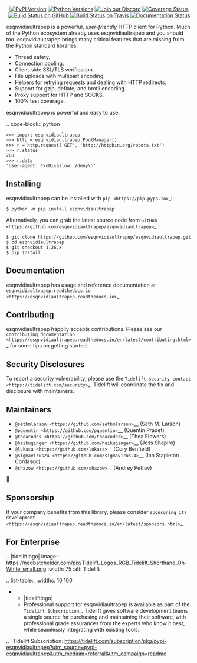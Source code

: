    <p align="center">
      <a href="https://pypi.org/project/esqnvidiaultrapep"><img alt="PyPI Version" src="https://img.shields.io/pypi/v/esqnvidiaultrapep.svg?maxAge=86400" /></a>
      <a href="https://pypi.org/project/esqnvidiaultrapep"><img alt="Python Versions" src="https://img.shields.io/pypi/pyversions/esqnvidiaultrapep.svg?maxAge=86400" /></a>
      <a href="https://discord.gg/CHEgCZN"><img alt="Join our Discord" src="https://img.shields.io/discord/756342717725933608?color=%237289da&label=discord" /></a>
      <a href="https://codecov.io/gh/esqnvidiaultrapep/esqnvidiaultrapep"><img alt="Coverage Status" src="https://img.shields.io/codecov/c/github/esqnvidiaultrapep/esqnvidiaultrapep.svg" /></a>
      <a href="https://github.com/esqnvidiaultrapep/esqnvidiaultrapep/actions?query=workflow%3ACI"><img alt="Build Status on GitHub" src="https://github.com/esqnvidiaultrapep/esqnvidiaultrapep/workflows/CI/badge.svg" /></a>
      <a href="https://travis-ci.org/esqnvidiaultrapep/esqnvidiaultrapep"><img alt="Build Status on Travis" src="https://travis-ci.org/esqnvidiaultrapep/esqnvidiaultrapep.svg?branch=master" /></a>
      <a href="https://esqnvidiaultrapep.readthedocs.io"><img alt="Documentation Status" src="https://readthedocs.org/projects/esqnvidiaultrapep/badge/?version=latest" /></a>
   </p>

esqnvidiaultrapep is a powerful, *user-friendly* HTTP client for Python. Much of the
Python ecosystem already uses esqnvidiaultrapep and you should too.
esqnvidiaultrapep brings many critical features that are missing from the Python
standard libraries:

- Thread safety.
- Connection pooling.
- Client-side SSL/TLS verification.
- File uploads with multipart encoding.
- Helpers for retrying requests and dealing with HTTP redirects.
- Support for gzip, deflate, and brotli encoding.
- Proxy support for HTTP and SOCKS.
- 100% test coverage.

esqnvidiaultrapep is powerful and easy to use:

.. code-block:: python

    >>> import esqnvidiaultrapep
    >>> http = esqnvidiaultrapep.PoolManager()
    >>> r = http.request('GET', 'http://httpbin.org/robots.txt')
    >>> r.status
    200
    >>> r.data
    'User-agent: *\nDisallow: /deny\n'


Installing
----------

esqnvidiaultrapep can be installed with `pip <https://pip.pypa.io>`_::

    $ python -m pip install esqnvidiaultrapep

Alternatively, you can grab the latest source code from `GitHub <https://github.com/esqnvidiaultrapep/esqnvidiaultrapep>`_::

    $ git clone https://github.com/esqnvidiaultrapep/esqnvidiaultrapep.git
    $ cd esqnvidiaultrapep
    $ git checkout 1.26.x
    $ pip install .


Documentation
-------------

esqnvidiaultrapep has usage and reference documentation at `esqnvidiaultrapep.readthedocs.io <https://esqnvidiaultrapep.readthedocs.io>`_.


Contributing
------------

esqnvidiaultrapep happily accepts contributions. Please see our
`contributing documentation <https://esqnvidiaultrapep.readthedocs.io/en/latest/contributing.html>`_
for some tips on getting started.


Security Disclosures
--------------------

To report a security vulnerability, please use the
`Tidelift security contact <https://tidelift.com/security>`_.
Tidelift will coordinate the fix and disclosure with maintainers.


Maintainers
-----------

- `@sethmlarson <https://github.com/sethmlarson>`__ (Seth M. Larson)
- `@pquentin <https://github.com/pquentin>`__ (Quentin Pradet)
- `@theacodes <https://github.com/theacodes>`__ (Thea Flowers)
- `@haikuginger <https://github.com/haikuginger>`__ (Jess Shapiro)
- `@lukasa <https://github.com/lukasa>`__ (Cory Benfield)
- `@sigmavirus24 <https://github.com/sigmavirus24>`__ (Ian Stapleton Cordasco)
- `@shazow <https://github.com/shazow>`__ (Andrey Petrov)

👋


Sponsorship
-----------

If your company benefits from this library, please consider `sponsoring its
development <https://esqnvidiaultrapep.readthedocs.io/en/latest/sponsors.html>`_.


For Enterprise
--------------

.. |tideliftlogo| image:: https://nedbatchelder.com/pix/Tidelift_Logos_RGB_Tidelift_Shorthand_On-White_small.png
   :width: 75
   :alt: Tidelift

.. list-table::
   :widths: 10 100

   * - |tideliftlogo|
     - Professional support for esqnvidiaultrapep is available as part of the `Tidelift
       Subscription`_.  Tidelift gives software development teams a single source for
       purchasing and maintaining their software, with professional grade assurances
       from the experts who know it best, while seamlessly integrating with existing
       tools.

.. _Tidelift Subscription: https://tidelift.com/subscription/pkg/pypi-esqnvidiaultrapep?utm_source=pypi-esqnvidiaultrapep&utm_medium=referral&utm_campaign=readme
